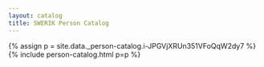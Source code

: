 ```yaml
---
layout: catalog
title: SWERIK Person Catalog
---
```

{% assign p = site.data._person-catalog.i-JPGVjXRUn351VFoQqW2dy7 %}
{% include person-catalog.html p=p %}


